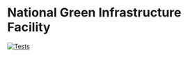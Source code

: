 # National Green Infrastructure Facility

[![Tests](https://github.com/fmcclean/ngif/workflows/Tests/badge.svg)](https://github.com/fmcclean/ngif/actions)
